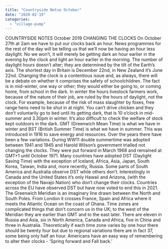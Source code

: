 ```yaml
---
title: "Countryside Notse October"
date: "2020-02-19"
categories: 
  - "village-pump"
---
```


COUNTRYSIDE NOTES October 2019 CHANGING THE CLOCKS On October 27th at 2am we have to put our clocks back an hour. News programmes for the rest of the day will be telling us that we’ll now be having an hour less daylight. No we won’t, it will merely be getting dark an hour earlier in the evening by the clock and light an hour earlier in the morning. The number of daylight hours doesn’t alter; they are determined by the tilt of the Earth’s axis. The shortest day in Britain is December 22nd, in New Zealand it’s June 22nd. Changing the clock is a contentious issue and, as always, there will be a debate on whether it comprises the safety of schoolchildren. The fact is in mid-winter, one way or other; they would either be going to, or coming home, from school in the dark. In winter the hours livestock farmers work, because of the nature of their job, are ruled by the hours of daylight, not the clock. For example, because of the risk of mass slaughter by foxes, free range hens need to be shut in at night. You can’t drive chicken and they don’t voluntarily go to bed until its getting dark, that is 10 o’clock in mid-summer and 3.30pm in winter. It’s also difficult to check the welfare of stock kept outdoors in the dark. GMT (Greenwich Mean Time) is what we have in winter and BST (British Summer Time) is what we have in summer. This was introduced in 1916 to save energy and resources. Over the years there have been a few variations. During WW11 double summertime was adopted between 1941 and 1945 and Harold Wilson’s government trialled not changing the clocks. They were put forward in March 1968 and remained at GMT+1 until October 1971. Many countries have adopted DST (Daylight Saving Time) with the exception of Iceland, Africa, Asia, Japan, South Korea, Taiwan, India and, more recently, Russia. Some parts of South America and Australia observe DST while others don’t. Interestingly in Canada and the United States it’s only Hawaii and Arizona, (with the exception of the Navajo Nation) who don’t change their clocks. Countries across the EU have observed DST but have now voted to end this in 2021. The Greenwich Meridian is an imaginary line drawn between the North and South Poles. From London it crosses France, Spain and Africa where it meets the Atlantic Ocean on the coast of Ghana. Time zones are complicated things that don’t concern us in the UK; to the west of the Meridian they are earlier than GMT and to the east later. There are eleven in Russia and Asia, six in North America, Canada and Africa, five in China and three in Australia. Theoretically if each time zone varies by one hour there should be twenty four but due to regional variations there are in fact 37, some being only half an hour. Americans have an easy way of remembering to alter their clocks - ‘Spring forward and Fall back.’
